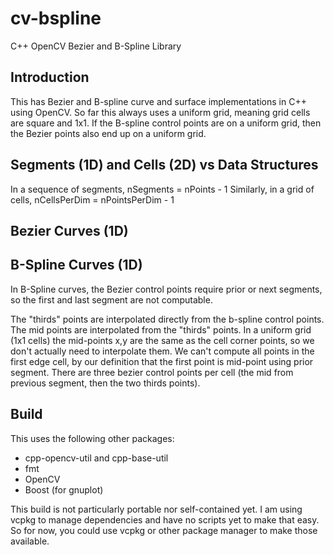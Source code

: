 # cv-bspline
C++ OpenCV Bezier and B-Spline Library

## Introduction
This has Bezier and B-spline curve and surface implementations in C++ using OpenCV.
So far this always uses a uniform grid, meaning grid cells are square and 1x1.
If the B-spline control points are on a uniform grid, then the Bezier points also end up on a uniform grid.

## Segments (1D) and Cells (2D) vs Data Structures
In a sequence of segments, nSegments = nPoints - 1
Similarly, in a grid of cells, nCellsPerDim = nPointsPerDim - 1

## Bezier Curves (1D)

## B-Spline Curves (1D)
In B-Spline curves, the Bezier control points require prior or next segments, so the first and last segment are not computable.

The "thirds" points are interpolated directly from the b-spline control points.
The mid points are interpolated from the "thirds" points.
In a uniform grid (1x1 cells) the mid-points x,y are the same as the cell corner points, so we don't actually need to interpolate them.
We can't compute all points in the first edge cell, by our definition that the first point is mid-point using prior segment.
There are three bezier control points per cell (the mid from previous segment, then the two thirds points).

## Build
This uses the following other packages:
* cpp-opencv-util and cpp-base-util
* fmt
* OpenCV
* Boost (for gnuplot)

This build is not particularly portable nor self-contained yet. I am using vcpkg to manage dependencies and have no scripts yet to make that easy. So for now, you could use vcpkg or other package manager to make those available.
